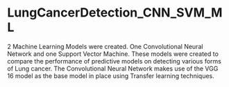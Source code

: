 # LungCancerDetection_CNN_SVM_ML
2 Machine Learning Models were created. One Convolutional Neural Network and one Support Vector Machine. These models were created to compare the performance of predictive models on detecting various forms of Lung cancer. The Convolutional Neural Network makes use of the VGG 16 model as the base model in place using Transfer learning techniques.
